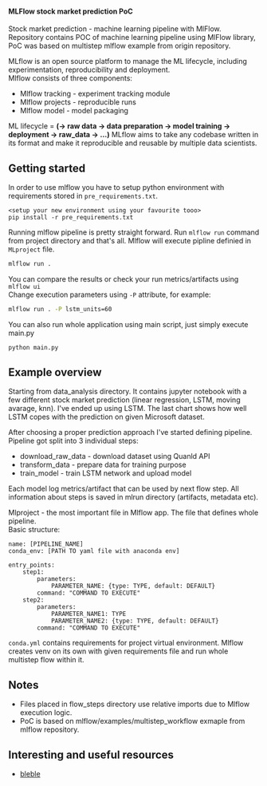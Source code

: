 #### MLFlow stock market prediction PoC 

Stock market prediction - machine learning pipeline with MlFlow.  
Repository contains POC of machine learning pipeline using MlFlow library, PoC was based on multistep mlflow example from origin repository.  

MLflow is an open source platform to manage the ML lifecycle, including experimentation, reproducibility and deployment.  
Mlflow consists of three components:
* Mlflow tracking - experiment tracking module
* Mlflow projects - reproducible runs
* Mlflow model - model packaging  

ML lifecycle = **(-> raw data -> data preparation -> model training -> deployment -> raw_data -> ...)**
MLflow aims to take any codebase written in its format and make it reproducible and reusable by multiple data scientists.  


Getting started 
----
In order to use mlflow you have to setup python environment with requirements stored in `pre_requirements.txt`.  
```
<setup your new environment using your favourite tooo>
pip install -r pre_requirements.txt
```
Running mlflow pipeline is pretty straight forward. Run `mlflow run` command from project directory and that's all.
Mlflow will execute pipline definied in `MLproject` file.

```bash
mlflow run .
```
You can compare the results or check your run metrics/artifacts using `mlflow ui`  
Change execution parameters using `-P` attribute, for example:

```bash
mlflow run . -P lstm_units=60
```
You can also run whole application using main script, just simply execute main.py
```bash
python main.py
```
Example overview
----
Starting from data_analysis directory. It contains jupyter notebook with a few different stock market prediction (linear regression, LSTM, moving avarage, knn).
I've ended up using LSTM. The last chart shows how well LSTM copes with the prediction on given Microsoft dataset.  

After choosing a proper prediction approach I've started defining pipeline.
Pipeline got split into 3 individual steps:
* download_raw_data - download dataset using Quanld API
* transform_data - prepare data for training purpose
* train_model - train LSTM network and upload model

Each model log metrics/artifact that can be used by next flow step. All information about steps is saved in mlrun directory (artifacts, metadata etc).

Mlproject - the most important file in Mlflow app. The file that defines whole pipeline.  
Basic structure:
```text
name: [PIPELINE_NAME]
conda_env: [PATH TO yaml file with anaconda env]

entry_points:
    step1:
        parameters:
            PARAMETER_NAME: {type: TYPE, default: DEFAULT}
        command: "COMMAND TO EXECUTE"
    step2:
        parameters:
            PARAMETER_NAME1: TYPE
            PARAMETER_NAME2: {type: TYPE, default: DEFAULT}
        command: "COMMAND TO EXECUTE"

```

`conda.yml` contains requirements for project virtual environment. Mlflow creates venv on its own with given requirements file and run whole multistep flow within it.
 

Notes
----

* Files placed in flow_steps directory use relative imports due to Mlflow execution logic.
* PoC is based on mlflow/examples/multistep_workflow exmaple from mlflow repository.

Interesting and useful resources
----
*   [bleble](asd)